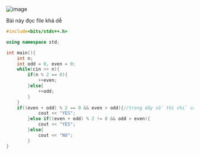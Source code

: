 ![image](https://github.com/Llam-a/Practice_Cpp/assets/115911041/1bfa3234-16ea-4bdf-aef8-4217b4cdf5aa)

Bài này đọc file khá dễ

```cpp
#include<bits/stdc++.h>

using namespace std;

int main(){
    int n;
    int odd = 0, even = 0;
    while(cin >> n){
        if(n % 2 == 0){
            ++even;
        }else{
            ++odd;
        }
    }
    if((even + odd) % 2 == 0 && even > odd){//trong dãy số thì chỉ có số chẵn và lẻ 
            cout << "YES";
        }else if((even + odd) % 2 != 0 && odd > even){
            cout << "YES";
        }else{
            cout << "NO";
        }
}
```
